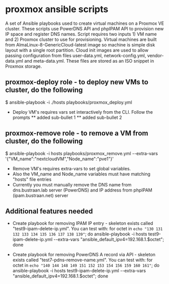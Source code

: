 # proxmox ansible scripts

A set of Ansible playbooks used to create virtual machines on a Proxmox VE cluster. These scripts use PowerDNS API and phpIPAM API to provision new IP space and register DNS names.  Script requires two inputs 1) VM name and 2) Proxmox cluster to use for provisioning.  Virtual machines are built from AlmaLinux-8-GenericCloud-latest image so machine is simple disk layout with a single root partition.  Cloud init images are used to allow passing configuration from files user-data.yml, network-config.yml, vendor-data.yml and meta-data.yml.  These files are stored as an ISO snippet in Proxmox storage.

## proxmox-deploy role - to deploy new VMs to cluster, do the following
 
$ ansible-playbook -i ./hosts playbooks/proxmox_deploy.yml
* Deploy VM's requires vars set interactively from the CLI.  Follow the prompts
** added sub-bullet 1
** added sub-bullet 2


## proxmox-remove role - to remove a VM from cluster, do the following
$ ansible-playbook -i hosts playbooks/proxmox_remove.yml --extra-vars '{"VM_name":"nextcloudVM","Node_name":"pve1"}'

* Remove VM's requires extra-vars to set global variables. 
* Also the VM_name and Node_name variables must have matching "hosts" file entries
* Currently you must manually remove the DNS name from dns.bustraan.lab server (PowerDNS) and IP address from phpIPAM (ipam.bustraan.net) server


## Additional features needed
* Create playbook for removing IPAM IP entry - skeleton exists called "test9-ipam-delete-ip.yml". You can test with: 
  for octet in `echo "130 131 132 133 134 135 136 137 138 139"`; do ansible-playbook -i hosts test9-ipam-delete-ip.yml --extra-vars "ansible_default_ipv4=192.168.1.$octet"; done

* Create playbook for removing PowerDNS A record via API - skeleton exists called "test7-pdns-remove-name.yml". You can test with:
  for octet in `echo "140 144 148 149 151 152 153 154 156 159 160 161"`; do ansible-playbook -i hosts test9-ipam-delete-ip.yml --extra-vars "ansible_default_ipv4=192.168.1.$octet"; done

